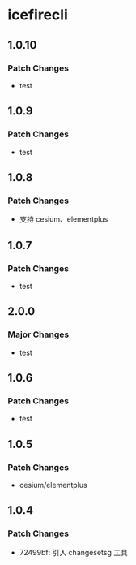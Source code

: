 # icefirecli

## 1.0.10

### Patch Changes

- test

## 1.0.9

### Patch Changes

- test

## 1.0.8

### Patch Changes

- 支持 cesium、elementplus

## 1.0.7

### Patch Changes

- test

## 2.0.0

### Major Changes

- test

## 1.0.6

### Patch Changes

- test

## 1.0.5

### Patch Changes

- cesium/elementplus

## 1.0.4

### Patch Changes

- 72499bf: 引入 changesetsg 工具
